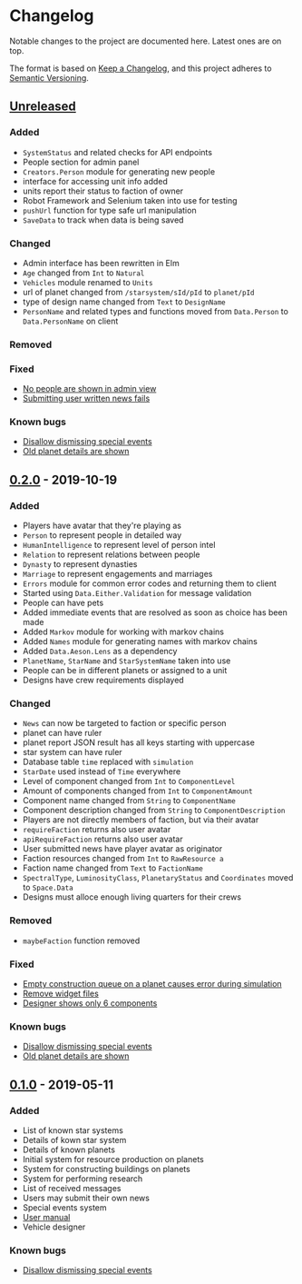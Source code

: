 # Changelog
Notable changes to the project are documented here. Latest ones are on top.

The format is based on [Keep a Changelog](https://keepachangelog.com/en/1.0.0/),
and this project adheres to [Semantic Versioning](https://semver.org/spec/v2.0.0.html).

## [Unreleased]
### Added
- `SystemStatus` and related checks for API endpoints
- People section for admin panel
- `Creators.Person` module for generating new people
- interface for accessing unit info added
- units report their status to faction of owner
- Robot Framework and Selenium taken into use for testing
- `pushUrl` function for type safe url manipulation
- `SaveData` to track when data is being saved
### Changed
- Admin interface has been rewritten in Elm
- `Age` changed from `Int` to `Natural`
- `Vehicles` module renamed to `Units`
- url of planet changed from `/starsystem/sId/pId` to `planet/pId`
- type of design name changed from `Text` to `DesignName`
- `PersonName` and related types and functions moved from `Data.Person` to `Data.PersonName` on client
### Removed
### Fixed
- [No people are shown in admin view][13]
- [Submitting user written news fails][14]
### Known bugs
- [Disallow dismissing special events][1]
- [Old planet details are shown][6]

## [0.2.0] - 2019-10-19
### Added
- Players have avatar that they're playing as
- `Person` to represent people in detailed way
- `HumanIntelligence` to represent level of person intel
- `Relation` to represent relations between people
- `Dynasty` to represent dynasties
- `Marriage` to represent engagements and marriages
- `Errors` module for common error codes and returning them to client
- Started using `Data.Either.Validation` for message validation
- People can have pets
- Added immediate events that are resolved as soon as choice has been made
- Added `Markov` module for working with markov chains
- Added `Names` module for generating names with markov chains
- Added `Data.Aeson.Lens` as a dependency
- `PlanetName`, `StarName` and `StarSystemName` taken into use
- People can be in different planets or assigned to a unit
- Designs have crew requirements displayed
### Changed
- `News` can now be targeted to faction or specific person
- planet can have ruler
- planet report JSON result has all keys starting with uppercase
- star system can have ruler
- Database table `time` replaced with `simulation`
- `StarDate` used instead of `Time` everywhere
- Level of component changed from `Int` to `ComponentLevel`
- Amount of components changed from `Int` to `ComponentAmount`
- Component name changed from `String` to `ComponentName`
- Component description changed from `String` to `ComponentDescription`
- Players are not directly members of faction, but via their avatar
- `requireFaction` returns also user avatar
- `apiRequireFaction` returns also user avatar
- User submitted news have player avatar as originator
- Faction resources changed from `Int` to `RawResource a`
- Faction name changed from `Text` to `FactionName`
- `SpectralType`, `LuminosityClass`, `PlanetaryStatus` and `Coordinates` moved to `Space.Data`
- Designs must alloce enough living quarters for their crews
### Removed
- `maybeFaction` function removed
### Fixed
- [Empty construction queue on a planet causes error during simulation][4]
- [Remove widget files][5]
- [Designer shows only 6 components][10]
### Known bugs
- [Disallow dismissing special events][1]
- [Old planet details are shown][6]

## [0.1.0] - 2019-05-11
### Added
- List of known star systems
- Details of kown star system
- Details of known planets
- Initial system for resource production on planets
- System for constructing buildings on planets
- System for performing research
- List of received messages
- Users may submit their own news
- Special events system
- [User manual](https://tuturto.github.io/deep-sky/)
- Vehicle designer
### Known bugs
- [Disallow dismissing special events][1]

[Unreleased]: https://github.com/tuturto/deep-sky/compare/0.2.0...HEAD

[0.1.0]: https://github.com/tuturto/deep-sky/releases/tag/0.1.0
[0.2.0]: https://github.com/tuturto/deep-sky/releases/tag/0.2.0

[1]: https://github.com/tuturto/deep-sky/issues/1
[4]: https://github.com/tuturto/deep-sky/issues/4
[5]: https://github.com/tuturto/deep-sky/issues/5
[6]: https://github.com/tuturto/deep-sky/issues/6
[10]: https://github.com/tuturto/deep-sky/issues/10
[13]: https://github.com/tuturto/deep-sky/issues/13
[14]: https://github.com/tuturto/deep-sky/issues/14